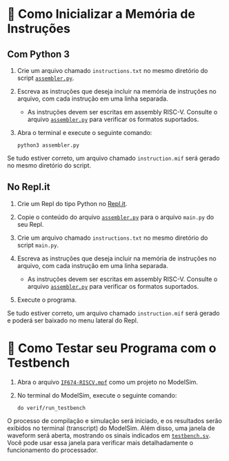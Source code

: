 # 📝 Como Inicializar a Memória de Instruções

## Com Python 3

1. Crie um arquivo chamado `instructions.txt` no mesmo diretório do script [`assembler.py`](assembler.py).

2. Escreva as instruções que deseja incluir na memória de instruções no arquivo, com cada instrução em uma linha separada.
    - As instruções devem ser escritas em assembly RISC-V. Consulte o arquivo [`assembler.py`](assembler.py) para verificar os formatos suportados.

3. Abra o terminal e execute o seguinte comando:
    ```shell
    python3 assembler.py
    ```

Se tudo estiver correto, um arquivo chamado `instruction.mif` será gerado no mesmo diretório do script.

## No Repl.it

1. Crie um Repl do tipo Python no [Repl.it](https://Repl.it/).

2. Copie o conteúdo do arquivo [`assembler.py`](assembler.py) para o arquivo `main.py` do seu Repl.

3. Crie um arquivo chamado `instructions.txt` no mesmo diretório do script `main.py`.

4. Escreva as instruções que deseja incluir na memória de instruções no arquivo, com cada instrução em uma linha separada.
    - As instruções devem ser escritas em assembly RISC-V. Consulte o arquivo [`assembler.py`](assembler.py) para verificar os formatos suportados.

5. Execute o programa.

Se tudo estiver correto, um arquivo chamado `instruction.mif` será gerado e poderá ser baixado no menu lateral do Repl.

# 🧪 Como Testar seu Programa com o Testbench

1. Abra o arquivo [`IF674-RISCV.mpf`](..\IF674-RISCV.mpf) como um projeto no ModelSim.

2. No terminal do ModelSim, execute o seguinte comando:
    ```shell
    do verif/run_testbench
    ```

O processo de compilação e simulação será iniciado, e os resultados serão exibidos no terminal (transcript) do ModelSim. Além disso, uma janela de waveform será aberta, mostrando os sinais indicados em [`testbench.sv`](testbench.sv). Você pode usar essa janela para verificar mais detalhadamente o funcionamento do processador.
